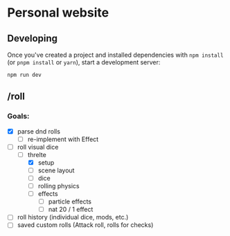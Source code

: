 # Personal website

## Developing

Once you've created a project and installed dependencies with `npm install` (or `pnpm install` or `yarn`), start a development server:

```bash
npm run dev
```

## /roll

### Goals:

- [x] parse dnd rolls
  - [ ] re-implement with Effect
- [ ] roll visual dice
  - [ ] threlte
    - [x] setup
    - [ ] scene layout
    - [ ] dice
    - [ ] rolling physics
    - [ ] effects
      - [ ] particle effects
      - [ ] nat 20 / 1 effect
- [ ] roll history (individual dice, mods, etc.)
- [ ] saved custom rolls (Attack roll, rolls for checks)

